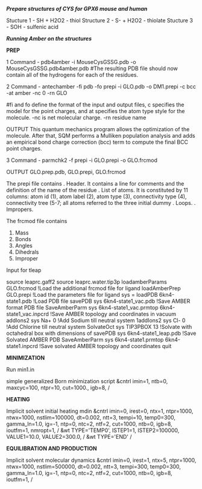 ***Prepare structures of CYS for GPX6 mouse and human***

Stucture 1 - SH + H2O2   - thiol
Structure 2 - S- + H2O2  - thiolate
Stucture 3 - SOH - sulfenic acid

***Running Amber on the structures***

**PREP**

1 Command - pdb4amber -i MouseCysGSSG.pdb -o MouseCysGSSG.pdb4amber.pdb
#The resulting PDB file should now contain all of the hydrogens for each of the residues.

2 Command - antechamber -fi pdb -fo prepi -i GLO.pdb -o DM1.prepi -c bcc -at amber -nc 0 -rn GLO

#fi and fo define the format of the input and output files, c specifies the model for the point charges, 
and at specifies the atom type style for the molecule. -nc is net molecular charge.  -rn  residue name

OUTPUT
This quantum mechanics program allows the optimization of the molecule.
After that, SQM performs a Mulliken population analysis and adds an empirical bond charge correction (bcc) term to 
compute the final BCC point charges.

3 Command - parmchk2 -f prepi -i GLO.prepi -o GLO.frcmod

OUTPUT
GLO.prep.pdb, GLO.prepi, GLO.frcmod

The prepi file contains
. Header. It contains a line for comments and the definition of the name of the residue 
. List of atoms. It is constituted by 11 columns: atom id (1), atom label (2), atom type (3),
connectivity type (4), connectivity tree (5-7; all atoms referred to the three initial dummy
. Loops. 
. Impropers.

The frcmod file contains
1. Mass
2. Bonds
3. Angles
4. Dihedrals
5. Improper

Input for tleap

source leaprc.gaff2
source leaprc.water.tip3p
loadamberParams GLO.frcmod                                            !Load the additional frcmod file for ligand
loadAmberPrep GLO.prepi                                               !Load the parameters file for ligand
sys = loadPDB 6kn4-state1.pdb                                         !Load PDB file
savePDB sys 6kn4-state1_vac.pdb                                       !Save AMBER format PDB file
SaveAmberParm sys 6kn4-state1_vac.prmtop 6kn4-state1_vac.inpcrd       !Save AMBER topology and coordinates in vacuum
addIons2 sys Na+ 0                                                    !Add Sodium till neutral system
1addIons2 sys Cl- 0                                                   !Add Chlorine till neutral system
SolvateOct sys TIP3PBOX 13                                            !Solvate with octahedral box with dimensions of
savePDB sys 6kn4-state1_leap.pdb                                      !Save Solvated AMBER PDB
SaveAmberParm sys 6kn4-state1.prmtop 6kn4-state1.inpcrd               !Save solvated AMBER topology and coordinates
quit

**MINIMIZATION**

Run min1.in

simple generalized Born minimization script
 &cntrl
   imin=1, ntb=0, maxcyc=100, ntpr=10, cut=1000., igb=8, 
 /


 **HEATING**

 Implicit solvent initial heating mdin
 &cntrl
   imin=0, irest=0, ntx=1,
   ntpr=1000, ntwx=1000, nstlim=100000,
   dt=0.002, ntt=3, tempi=10,
   temp0=300, gamma_ln=1.0, ig=-1,
   ntp=0, ntc=2, ntf=2, cut=1000,
   ntb=0, igb=8, ioutfm=1, nmropt=1,
 /
 &wt
   TYPE='TEMP0', ISTEP1=1, ISTEP2=100000,
   VALUE1=10.0, VALUE2=300.0,
 /
 &wt TYPE='END' /


 **EQUILIBRATION AND PRODUCTION**


 Implicit solvent molecular dynamics
 &cntrl
   imin=0, irest=1, ntx=5,
   ntpr=1000, ntwx=1000, nstlim=500000,
   dt=0.002, ntt=3, tempi=300,
   temp0=300, gamma_ln=1.0, ig=-1,
   ntp=0, ntc=2, ntf=2, cut=1000,
   ntb=0, igb=8, ioutfm=1,
 /



